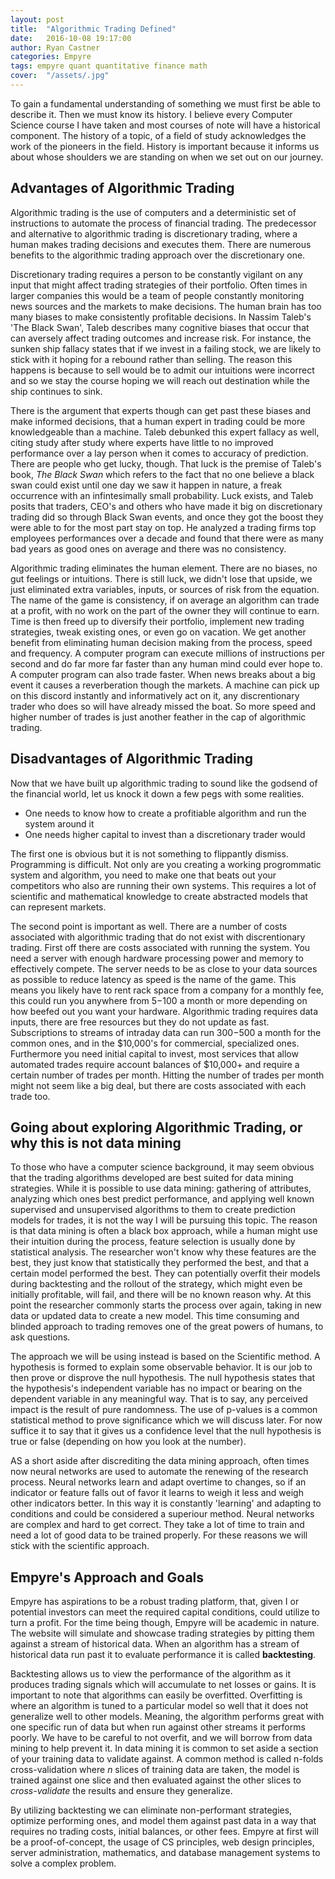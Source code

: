 ```yaml
---
layout: post
title:  "Algorithmic Trading Defined"
date:   2016-10-08 19:17:00
author: Ryan Castner
categories: Empyre
tags: empyre quant quantitative finance math
cover:  "/assets/.jpg"
---
```


To gain a fundamental understanding of something we must first be able to describe it. Then we must know its history. I believe every Computer Science course I have taken and most courses of note will have a historical component. The history of a topic, of a field of study acknowledges the work of the pioneers in the field. History is important because it informs us about whose shoulders we are standing on when we set out on our journey.

## Advantages of Algorithmic Trading

Algorithmic trading is the use of computers and a deterministic set of instructions to automate the process of financial trading. The predecessor and alternative to algorithmic trading is discretionary trading, where a human makes trading decisions and executes them. There are numerous benefits to the algorithmic trading approach over the discretionary one.

Discretionary trading requires a person to be constantly vigilant on any input that might affect trading strategies of their portfolio. Often times in larger companies this would be a team of people constantly monitoring news sources and the markets to make decisions. The human brain has too many biases to make consistently profitable decisions. In Nassim Taleb's 'The Black Swan', Taleb describes many cognitive biases that occur that can aversely affect trading outcomes and increase risk. For instance, the sunken ship fallacy states that if we invest in a failing stock, we are likely to stick with it hoping for a rebound rather than selling. The reason this happens is because to sell would be to admit our intuitions were incorrect and so we stay the course hoping we will reach out destination while the ship continues to sink.

There is the argument that experts though can get past these biases and make informed decisions, that a human expert in trading could be more knowledgeable than a machine. Taleb debunked this expert fallacy as well, citing study after study where experts have little to no improved performance over a lay person when it comes to accuracy of prediction. There are people who get lucky, though. That luck is the premise of Taleb's book, *The Black Swan* which refers to the fact that no one believe a black swan could exist until one day we saw it happen in nature, a freak occurrence with an infintesimally small probability. Luck exists, and Taleb posits that traders, CEO's and others who have made it big on discretionary trading did so through Black Swan events, and once they got the boost they were able to for the most part stay on top. He analyzed a trading firms top employees performances over a decade and found that there were as many bad years as good ones on average and there was no consistency.

Algorithmic trading eliminates the human element. There are no biases, no gut feelings or intuitions. There is still luck, we didn't lose that upside, we just eliminated extra variables, inputs, or sources of risk from the equation. The name of the game is consistency, if on average an algorithm can trade at a profit, with no work on the part of the owner they will continue to earn. Time is then freed up to diversify their portfolio, implement new trading strategies, tweak existing ones, or even go on vacation. We get another benefit from eliminating human decision making from the process, speed and frequency. A computer program can execute millions of instructions per second and do far more far faster than any human mind could ever hope to. A computer program can also trade faster. When news breaks about a big event it causes a reverberation though the markets. A machine can pick up on this discord instantly and informatively act on it, any discrentionary trader who does so will have already missed the boat. So more speed and higher number of trades is just another feather in the cap of algorithmic trading.

## Disadvantages of Algorithmic Trading

Now that we have built up algorithmic trading to sound like the godsend of the financial world, let us knock it down a few pegs with some realities.

- One needs to know how to create a profitiable algorithm and run the system around it
- One needs higher capital to invest than a discretionary trader would

The first one is obvious but it is not something to flippantly dismiss. Programming is difficult. Not only are you creating a working progrommatic system and algorithm, you need to make one that beats out your competitors who also are running their own systems. This requires a lot of scientific and mathematical knowledge to create abstracted models that can represent markets.

The second point is important as well. There are a number of costs associated with algorithmic trading that do not exist with discrentionary trading. First off there are costs associated with running the system. You need a server with enough hardware processing power and memory to effectively compete. The server needs to be as close to your data sources as possible to reduce latency as speed is the name of the game. This means you likely have to rent rack space from a company for a monthly fee, this could run you anywhere from $5-$100 a month or more depending on how beefed out you want your hardware. Algorithmic trading requires data inputs, there are free resources but they do not update as fast. Subscriptions to streams of intraday data can run $300-$500 a month for the common ones, and in the $10,000's for commercial, specialized ones. Furthermore you need initial capital to invest, most services that allow automated trades require account balances of $10,000+ and require a certain number of trades per month. Hitting the number of trades per month might not seem like a big deal, but there are costs associated with each trade too.

## Going about exploring Algorithmic Trading, or why this is not data mining

To those who have a computer science background, it may seem obvious that the trading algorithms developed are best suited for data mining strategies. While it is possible to use data mining: gathering of attributes, analyzing which ones best predict performance, and applying well known supervised and unsupervised algorithms to them to create prediction models for trades, it is not the way I will be pursuing this topic. The reason is that data mining is often a black box approach, while a human might use their intuition during the process, feature selection is usually done by statistical analysis. The researcher won't know why these features are the best, they just know that statistically they performed the best, and that a certain model performed the best. They can potentially overfit their models during backtesting and the rollout of the strategy, which might even be initially profitable, will fail, and there will be no known reason why. At this point the researcher commonly starts the process over again, taking in new data or updated data to create a new model. This time consuming and blinded approach to trading removes one of the great powers of humans, to ask questions.

The approach we will be using instead is based on the Scientific method. A hypothesis is formed to explain some observable behavior. It is our job to then prove or disprove the null hypothesis. The null hypothesis states that the hypothesis's independent variable has no impact or bearing on the dependent variable in any meaningful way. That is to say, any perceived impact is the result of pure randomness. The use of p-values is a common statistical method to prove significance which we will discuss later. For now suffice it to say that it gives us a confidence level that the null hypothesis is true or false (depending on how you look at the number).

AS a short aside after discrediting the data mining approach, often times now neural networks are used to automate the renewing of the research process. Neural networks learn and adapt overtime to changes, so if an indicator or feature falls out of favor it learns to weigh it less and weigh other indicators better. In this way it is constantly 'learning' and adapting to conditions and could be considered a superiour method. Neural networks are complex and hard to get correct. They take a lot of time to train and need a lot of good data to be trained properly. For these reasons we will stick with the scientific approach.

## Empyre's Approach and Goals

Empyre has aspirations to be a robust trading platform, that, given I or potential investors can meet the required capital conditions, could utilize to turn a profit. For the time being though, Empyre will be academic in nature. The website will simulate and showcase trading strategies by pitting them against a stream of historical data. When an algorithm has a stream of historical data run past it to evaluate performance it is called **backtesting**.

Backtesting allows us to view the performance of the algorithm as it produces trading signals which will accumulate to net losses or gains. It is important to note that algorithms can easily be overfitted. Overfitting is where an algorithm is tuned to a particular model so well that it does not generalize well to other models. Meaning, the algorithm performs great with one specific run of data but when run against other streams it performs poorly. We have to be careful to not overfit, and we will borrow from data mining to help prevent it. In data mining it is common to set aside a section of your training data to validate against. A common method is called n-folds cross-validation where *n* slices of training data are taken, the model is trained against one slice and then evaluated against the other slices to *cross-validate* the results and ensure they generalize.

By utilizing backtesting we can eliminate non-performant strategies, optimize performing ones, and model them against past data in a way that requires no trading costs, initial balances, or other fees. Empyre at first will be a proof-of-concept, the usage of CS principles, web design principles, server administration, mathematics, and database management systems to solve a complex problem.